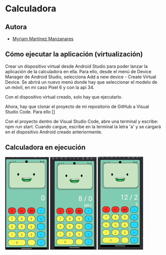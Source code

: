 
# Calculadora


## Autora

- [Myriam Martínez Manzanares](https://github.com/Chloriine)




## Cómo ejecutar la aplicación (virtualización)

Crear un dispositivo virtual desde Android Studio para poder lanzar la aplicación de la calculadora en ella. Para ello, desde el menú de Device Manager de Android Studio, selecciona Add a new device - Create Virtual Device. Se abrirá un nuevo menú donde hay que seleccionar el modelo de un móvil, en mi caso Pixel 6 y con la api 34.

Con el dispositivo virtual creado, solo hay que ejecutarlo. 

Ahora, hay que clonar el proyecto de mi repositorio de GitHub a Visual Studio Code. Para ello []

Con el proyecto dentro de Visual Studio Code, abre una terminal y escribe: npm run start. Cuando cargue, escribe en la terminal la letra 'a' y se cargará en el dispositivo Android creado anteriormente. 


## Calculadora en ejecución

![Calculadora](/capturas/calculadora.png)
![Calculadora entre cero](/capturas/calculadora-entre-cero.png)
![Calculadora normal](/capturas/calculadora-normal.png)

